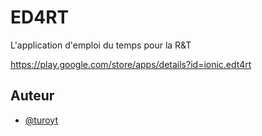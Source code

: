 
# ED4RT

L'application d'emploi du temps pour la R&T

https://play.google.com/store/apps/details?id=ionic.edt4rt


## Auteur

- [@turoyt](https://www.github.com/tuyroyt)

